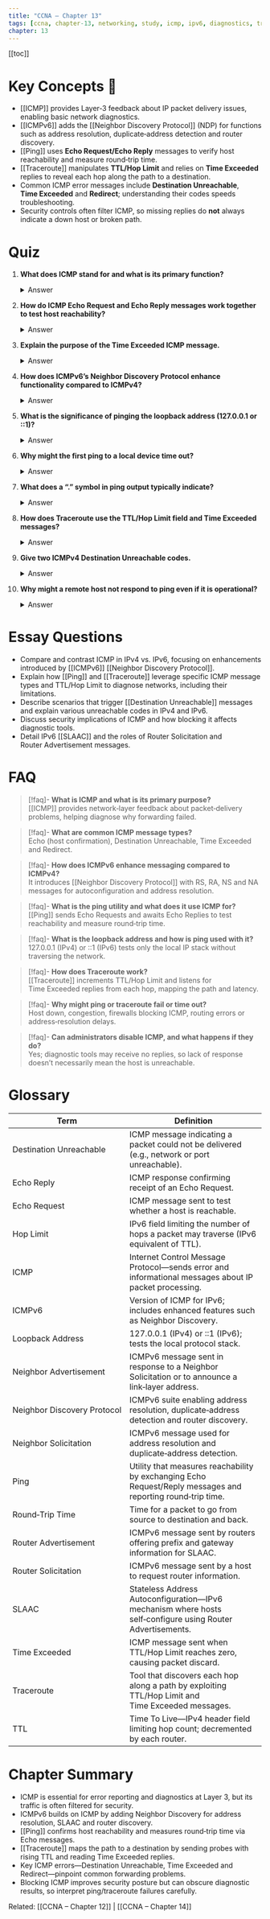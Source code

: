 ```yaml
---
title: "CCNA – Chapter 13"
tags: [ccna, chapter-13, networking, study, icmp, ipv6, diagnostics, troubleshooting, ping, traceroute, ndp]
chapter: 13
---
```


[[toc]]

# Key Concepts 🔑
- [[ICMP]] provides Layer‑3 feedback about IP packet delivery issues, enabling basic network diagnostics.  
- [[ICMPv6]] adds the [[Neighbor Discovery Protocol]] (NDP) for functions such as address resolution, duplicate‑address detection and router discovery.  
- [[Ping]] uses **Echo Request/Echo Reply** messages to verify host reachability and measure round‑trip time.  
- [[Traceroute]] manipulates **TTL/Hop Limit** and relies on **Time Exceeded** replies to reveal each hop along the path to a destination.  
- Common ICMP error messages include **Destination Unreachable**, **Time Exceeded** and **Redirect**; understanding their codes speeds troubleshooting.  
- Security controls often filter ICMP, so missing replies do **not** always indicate a down host or broken path.

# Quiz
1. **What does ICMP stand for and what is its primary function?**  
   <details><summary>Answer</summary>
   Internet Control Message Protocol—provides feedback about issues encountered while forwarding IP packets.  
   </details>

2. **How do ICMP Echo Request and Echo Reply messages work together to test host reachability?**  
   <details><summary>Answer</summary>
   The source sends an Echo Request; a reachable destination returns an Echo Reply, confirming connectivity.  
   </details>

3. **Explain the purpose of the Time Exceeded ICMP message.**  
   <details><summary>Answer</summary>
   A router sends Time Exceeded when a packet’s TTL/Hop Limit hits zero, indicating the packet was discarded after too many hops.  
   </details>

4. **How does ICMPv6’s Neighbor Discovery Protocol enhance functionality compared to ICMPv4?**  
   <details><summary>Answer</summary>
   NDP adds Router Solicitation/Advertisement, Neighbor Solicitation/Advertisement and other messages for SLAAC, address resolution and duplicate‑address detection.  
   </details>

5. **What is the significance of pinging the loopback address (127.0.0.1 or ::1)?**  
   <details><summary>Answer</summary>
   It verifies the local IP stack is installed and functioning without leaving the host.  
   </details>

6. **Why might the first ping to a local device time out?**  
   <details><summary>Answer</summary>
   The sender must first resolve the destination’s MAC address with ARP (IPv4) or Neighbor Solicitation (IPv6).  
   </details>

7. **What does a “.” symbol in ping output typically indicate?**  
   <details><summary>Answer</summary>
   A timeout—no reply was received within the expected period.  
   </details>

8. **How does Traceroute use the TTL/Hop Limit field and Time Exceeded messages?**  
   <details><summary>Answer</summary>
   It sends probes with incrementing TTLs; each router that decrements the TTL to zero returns Time Exceeded, exposing the hop’s address and round‑trip time.  
   </details>

9. **Give two ICMPv4 Destination Unreachable codes.**  
   <details><summary>Answer</summary>
   Examples: Network Unreachable, Host Unreachable, Protocol Unreachable, Port Unreachable (any two).  
   </details>

10. **Why might a remote host not respond to ping even if it is operational?**  
    <details><summary>Answer</summary>
    ICMP traffic may be blocked by firewalls or security policies.  
    </details>

# Essay Questions
- Compare and contrast ICMP in IPv4 vs. IPv6, focusing on enhancements introduced by [[ICMPv6]] [[Neighbor Discovery Protocol]].  
- Explain how [[Ping]] and [[Traceroute]] leverage specific ICMP message types and TTL/Hop Limit to diagnose networks, including their limitations.  
- Describe scenarios that trigger [[Destination Unreachable]] messages and explain various unreachable codes in IPv4 and IPv6.  
- Discuss security implications of ICMP and how blocking it affects diagnostic tools.  
- Detail IPv6 [[SLAAC]] and the roles of Router Solicitation and Router Advertisement messages.

# FAQ
> [!faq]- **What is ICMP and what is its primary purpose?**  
> [[ICMP]] provides network‑layer feedback about packet‑delivery problems, helping diagnose why forwarding failed.

> [!faq]- **What are common ICMP message types?**  
> Echo (host confirmation), Destination Unreachable, Time Exceeded and Redirect.

> [!faq]- **How does ICMPv6 enhance messaging compared to ICMPv4?**  
> It introduces [[Neighbor Discovery Protocol]] with RS, RA, NS and NA messages for autoconfiguration and address resolution.

> [!faq]- **What is the ping utility and what does it use ICMP for?**  
> [[Ping]] sends Echo Requests and awaits Echo Replies to test reachability and measure round‑trip time.

> [!faq]- **What is the loopback address and how is ping used with it?**  
> 127.0.0.1 (IPv4) or ::1 (IPv6) tests only the local IP stack without traversing the network.

> [!faq]- **How does Traceroute work?**  
> [[Traceroute]] increments TTL/Hop Limit and listens for Time Exceeded replies from each hop, mapping the path and latency.

> [!faq]- **Why might ping or traceroute fail or time out?**  
> Host down, congestion, firewalls blocking ICMP, routing errors or address‑resolution delays.

> [!faq]- **Can administrators disable ICMP, and what happens if they do?**  
> Yes; diagnostic tools may receive no replies, so lack of response doesn’t necessarily mean the host is unreachable.

# Glossary
| Term | Definition |
|---|---|
| Destination Unreachable | ICMP message indicating a packet could not be delivered (e.g., network or port unreachable). |
| Echo Reply | ICMP response confirming receipt of an Echo Request. |
| Echo Request | ICMP message sent to test whether a host is reachable. |
| Hop Limit | IPv6 field limiting the number of hops a packet may traverse (IPv6 equivalent of TTL). |
| ICMP | Internet Control Message Protocol—sends error and informational messages about IP packet processing. |
| ICMPv6 | Version of ICMP for IPv6; includes enhanced features such as Neighbor Discovery. |
| Loopback Address | 127.0.0.1 (IPv4) or ::1 (IPv6); tests the local protocol stack. |
| Neighbor Advertisement | ICMPv6 message sent in response to a Neighbor Solicitation or to announce a link‑layer address. |
| Neighbor Discovery Protocol | ICMPv6 suite enabling address resolution, duplicate‑address detection and router discovery. |
| Neighbor Solicitation | ICMPv6 message used for address resolution and duplicate‑address detection. |
| Ping | Utility that measures reachability by exchanging Echo Request/Reply messages and reporting round‑trip time. |
| Round‑Trip Time | Time for a packet to go from source to destination and back. |
| Router Advertisement | ICMPv6 message sent by routers offering prefix and gateway information for SLAAC. |
| Router Solicitation | ICMPv6 message sent by a host to request router information. |
| SLAAC | Stateless Address Autoconfiguration—IPv6 mechanism where hosts self‑configure using Router Advertisements. |
| Time Exceeded | ICMP message sent when TTL/Hop Limit reaches zero, causing packet discard. |
| Traceroute | Tool that discovers each hop along a path by exploiting TTL/Hop Limit and Time Exceeded messages. |
| TTL | Time To Live—IPv4 header field limiting hop count; decremented by each router. |

# Chapter Summary
- ICMP is essential for error reporting and diagnostics at Layer 3, but its traffic is often filtered for security.  
- ICMPv6 builds on ICMP by adding Neighbor Discovery for address resolution, SLAAC and router discovery.  
- [[Ping]] confirms host reachability and measures round‑trip time via Echo messages.  
- [[Traceroute]] maps the path to a destination by sending probes with rising TTL and reading Time Exceeded replies.  
- Key ICMP errors—Destination Unreachable, Time Exceeded and Redirect—pinpoint common forwarding problems.  
- Blocking ICMP improves security posture but can obscure diagnostic results, so interpret ping/traceroute failures carefully.

Related: [[CCNA – Chapter 12]] | [[CCNA – Chapter 14]]

